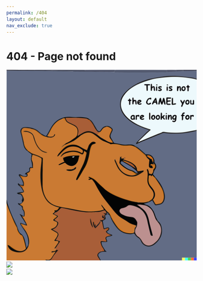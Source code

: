 ```yaml
---
permalink: /404
layout: default
nav_exclude: true
---
```

# 404 - Page not found



![](assets/404_camel.svg)  
![](../assets/404_camel.svg)  
![](../../assets/404_camel.svg)  
